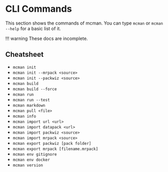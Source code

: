 # CLI Commands

This section shows the commands of mcman. You can type `mcman` or `mcman --help` for a basic list of it.

!!! warning
    These docs are incomplete.

## Cheatsheet

- `mcman init`
- `mcman init --mrpack <source>`
- `mcman init --packwiz <source>`
- `mcman build`
- `mcman build --force`
- `mcman run`
- `mcman run --test`
- `mcman markdown`
- `mcman pull <file>`
- `mcman info`
- `mcman import url <url>`
- `mcman import datapack <url>`
- `mcman import packwiz <source>`
- `mcman import mrpack <source>`
- `mcman export packwiz [pack folder]`
- `mcman export mrpack [filename.mrpack]`
- `mcman env gitignore`
- `mcman env docker`
- `mcman version`
